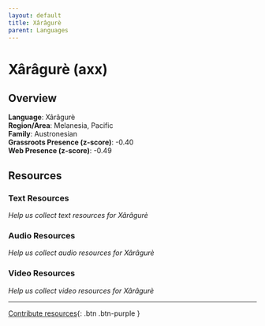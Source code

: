 ```yaml
---
layout: default
title: Xârâgurè
parent: Languages
---
```


# Xârâgurè (axx)

## Overview

**Language**: Xârâgurè  
**Region/Area**: Melanesia, Pacific  
**Family**: Austronesian  
**Grassroots Presence (z-score)**: -0.40  
**Web Presence (z-score)**: -0.49  

## Resources

### Text Resources
*Help us collect text resources for Xârâgurè*

### Audio Resources
*Help us collect audio resources for Xârâgurè*

### Video Resources
*Help us collect video resources for Xârâgurè*

---

[Contribute resources](https://forms.office.com/e/1SfLJx3u1r){: .btn .btn-purple }
